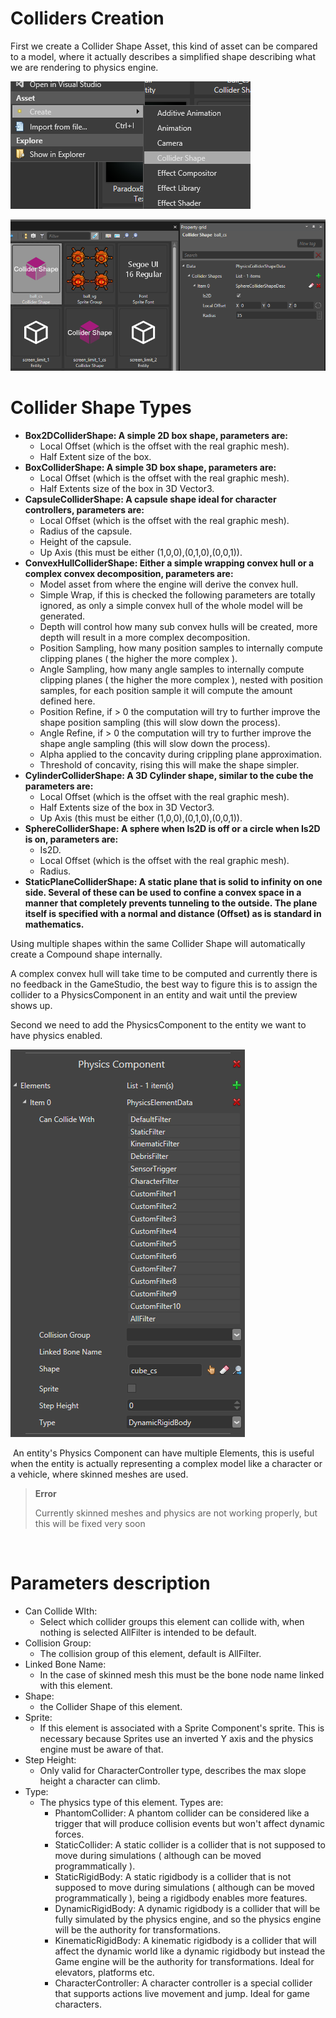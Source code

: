 # Colliders Creation

First we create a Collider Shape Asset, this kind of asset can be compared to a model, where it actually describes a simplified shape describing what we are rendering to physics engine.

![images/create-collider-shape.png](images/create-collider-shape.png) 

![images/collider-shape-properties.png](images/collider-shape-properties.png) 

# Collider Shape Types

- **Box2DColliderShape: A simple 2D box shape, parameters are:** 
  - Local Offset (which is the offset with the real graphic mesh).
  - Half Extent size of the box.
- **BoxColliderShape: A simple 3D box shape, parameters are:** 
  - Local Offset (which is the offset with the real graphic mesh).
  - Half Extents size of the box in 3D Vector3.
- **CapsuleColliderShape: A capsule shape ideal for character controllers, parameters are:**
  - Local Offset (which is the offset with the real graphic mesh).
  - Radius of the capsule.
  - Height of the capsule.
  - Up Axis (this must be either (1,0,0),(0,1,0),(0,0,1)). 
- **ConvexHullColliderShape: Either a simple wrapping convex hull or a complex convex decomposition, parameters are:**
  - Model asset from where the engine will derive the convex hull.
  - Simple Wrap, if this is checked the following parameters are totally ignored, as only a simple convex hull of the whole model will be generated.
  - Depth will control how many sub convex hulls will be created, more depth will result in a more complex decomposition.
  - Position Sampling, how many position samples to internally compute clipping planes ( the higher the more complex ).
  - Angle Sampling, how many angle samples to internally compute clipping planes ( the higher the more complex ), nested with position samples, for each position sample it will compute the amount defined here.
  - Position Refine, if > 0 the computation will try to further improve the shape position sampling (this will slow down the process).
  - Angle Refine, if > 0 the computation will try to further improve the shape angle sampling (this will slow down the process).
  - Alpha applied to the concavity during crippling plane approximation.
  - Threshold of concavity, rising this will make the shape simpler.
- **CylinderColliderShape: A 3D Cylinder shape, similar to the cube the parameters are:** 
  - Local Offset (which is the offset with the real graphic mesh).
  - Half Extents size of the box in 3D Vector3.
  - Up Axis (this must be either (1,0,0),(0,1,0),(0,0,1)).
- **SphereColliderShape: A sphere when Is2D is off or a circle when Is2D is on, parameters are:** 
  - Is2D.
  - Local Offset (which is the offset with the real graphic mesh).
  - Radius.
- **StaticPlaneColliderShape: A static plane that is solid to infinity on one side. Several of these can be used to confine a convex space in a manner that completely prevents tunneling to the outside. The plane itself is specified with a normal and distance (Offset) as is standard in mathematics.**

Using multiple shapes within the same Collider Shape will automatically create a Compound shape internally. 

A complex convex hull will take time to be computed and currently there is no feedback in the GameStudio, the best way to figure this is to assign the collider to a PhysicsComponent in an entity and wait until the preview shows up.

Second we need to add the PhysicsComponent to the entity we want to have physics enabled.

![images/pcomponent.png](images/pcomponent.png) 

 An entity's Physics Component can have multiple Elements, this is useful when the entity is actually representing a complex model like a character or a vehicle, where skinned meshes are used.

> **Error**
> 
> Currently skinned meshes and physics are not working properly, but this will be fixed very soon    

 

# Parameters description

- Can Collide WIth: 
  - Select which collider groups this element can collide with, when nothing is selected AllFilter is intended to be default.
- Collision Group: 
  - The collision group of this element, default is AllFilter.
- Linked Bone Name: 
  - In the case of skinned mesh this must be the bone node name linked with this element.
- Shape: 
  - the Collider Shape of this element.
- Sprite: 
  - If this element is associated with a Sprite Component's sprite. This is necessary because Sprites use an inverted Y axis and the physics engine must be aware of that.
- Step Height: 
  - Only valid for CharacterController type, describes the max slope height a character can climb.
- Type: 
  - The physics type of this element. Types are:
    - PhantomCollider: A phantom collider can be considered like a trigger that will produce collision events but won't affect dynamic forces.
    - StaticCollider: A static collider is a collider that is not supposed to move during simulations ( although can be moved programmatically ).
    - StaticRigidBody: A static rigidbody is a collider that is not supposed to move during simulations ( although can be moved programmatically ), being a rigidbody enables more features.
    - DynamicRigidBody: A dynamic rigidbody is a collider that will be fully simulated by the physics engine, and so the physics engine will be the authority for transformations.
    - KinematicRigidBody: A kinematic rigidbody is a collider that will affect the dynamic world like a dynamic rigidbody but instead the Game engine will be the authority for transformations. Ideal for elevators, platforms etc.
    - CharacterController: A character controller is a special collider that supports actions live movement and jump. Ideal for game characters.

 

 


